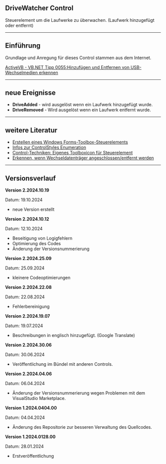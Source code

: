 ## DriveWatcher Control

Steuerelement um die Laufwerke zu überwachen. (Laufwerk hinzugefügt oder entfernt)

---

## Einführung

Grundlage und Anregung für dieses Control stammen aus dem Internet.

[ActiveVB - VB.NET Tipp 0055:Hinzufügen und Entfernen von USB-Wechselmedien erkennen](http://www.activevb.de/tipps/vbnettipps/tipp0055.html)

---

## neue Ereignisse

- **DriveAdded** - wird ausgelöst wenn ein Laufwerk hinzugefügt wurde.
- **DriveRemoved** - Wird ausgelöst wenn ein Laufwerk entfernt wurde.

---

## weitere Literatur

- [Erstellen eines Windows Forms-Toolbox-Steuerelements](https://docs.microsoft.com/de-de/visualstudio/extensibility/creating-a-windows-forms-toolbox-control?view=vs-2022)
- [Infos zur ControlStyles Enumeration](https://learn.microsoft.com/de-de/dotnet/api/system.windows.forms.controlstyles?redirectedfrom=MSDN&view=netframework-4.7.2)
- [Control-Techniken: Eigenes Toolboxicon für Steuerelement](https://www.vb-paradise.de/index.php/Thread/123746-Control-Techniken-Eigenes-Toolboxicon-f%C3%BCr-Steuerelement/)
- [Erkennen, wenn Wechseldatenträger angeschlossen/entfernt werden](https://www.vbarchiv.net/tipps/tipp_1928-erkennen-wenn-wechseldatentraeger-angeschlossen-entfernt-werden.html)

---

## Versionsverlauf

**Version 2.2024.10.19**

Datum: 19.10.2024 

- neue Version erstellt

**Version 2.2024.10.12**

Datum: 12.10.2024

- Beseitigung von Logigfehlern
- Optimierung des Codes
- Änderung der Versionsnummerierung

**Version 2.2024.25.09**

Datum: 25.09.2024

- kleinere Codeoptimierungen

**Version 2.2024.22.08**

Datum: 22.08.2024

- Fehlerbereinigung

**Version 2.2024.19.07**

Datum: 19.07.2024

- Beschreibungen in englisch hinzugefügt. (Google Translate)

**Version 2.2024.30.06**

Datum: 30.06.2024

- Veröffentlichung im Bündel mit anderen Controls.

**Version 2.2024.04.06**

Datum: 06.04.2024

- Änderung der Versionsnummerierung wegen Problemen mit dem VisualStudio Marketplace.

**Version 1.2024.0404.00**

Datum: 04.04.2024

- Änderung des Repositorie zur besseren Verwaltung des Quellcodes.

**Version 1.2024.0128.00**

Datum: 28.01.2024
 
- Erstveröffentlichung


